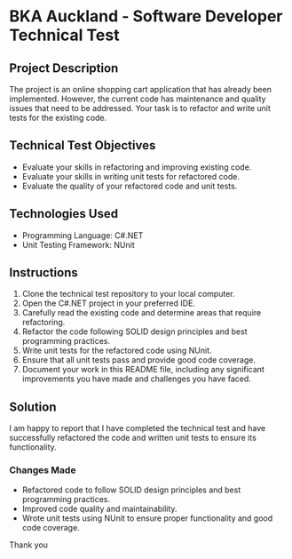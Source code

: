 # BKA Auckland - Software Developer Technical Test

## Project Description
The project is an online shopping cart application that has already been implemented. However, the current code has maintenance and quality issues that need to be addressed. Your task is to refactor and write unit tests for the existing code.

## Technical Test Objectives
- Evaluate your skills in refactoring and improving existing code.
- Evaluate your skills in writing unit tests for refactored code.
- Evaluate the quality of your refactored code and unit tests.

## Technologies Used
- Programming Language: C#.NET
- Unit Testing Framework: NUnit

## Instructions
1. Clone the technical test repository to your local computer.
2. Open the C#.NET project in your preferred IDE.
3. Carefully read the existing code and determine areas that require refactoring.
4. Refactor the code following SOLID design principles and best programming practices.
5. Write unit tests for the refactored code using NUnit.
6. Ensure that all unit tests pass and provide good code coverage.
7. Document your work in this README file, including any significant improvements you have made and challenges you have faced.

## Solution
I am happy to report that I have completed the technical test and have successfully refactored the code and written unit tests to ensure its functionality.

### Changes Made
- Refactored code to follow SOLID design principles and best programming practices.
- Improved code quality and maintainability.
- Wrote unit tests using NUnit to ensure proper functionality and good code coverage.

Thank you
